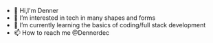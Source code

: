 - 👋 Hi,I'm Denner
- 👀 I’m interested in tech in many shapes and forms
- 🌱 I’m currently learning the basics of coding/full stack development
- 📫 How to reach me @Dennerdec
